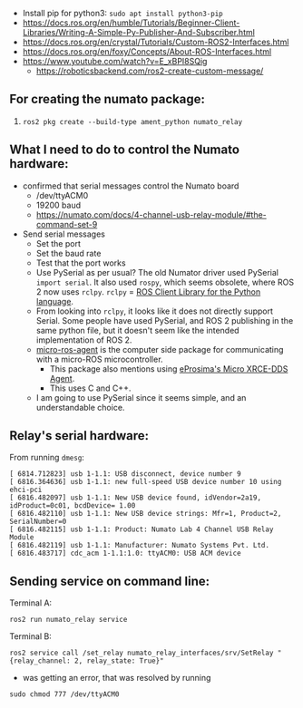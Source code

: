 - Install pip for python3: `sudo apt install python3-pip`
- https://docs.ros.org/en/humble/Tutorials/Beginner-Client-Libraries/Writing-A-Simple-Py-Publisher-And-Subscriber.html
- https://docs.ros.org/en/crystal/Tutorials/Custom-ROS2-Interfaces.html
- https://docs.ros.org/en/foxy/Concepts/About-ROS-Interfaces.html 
- https://www.youtube.com/watch?v=E_xBPI8SQig
	- https://roboticsbackend.com/ros2-create-custom-message/



## For creating the numato package:

1.  `ros2 pkg create --build-type ament_python numato_relay`

## What I need to do to control the Numato hardware:
-   confirmed that serial messages control the Numato board
    -   /dev/ttyACM0
    -   19200 baud
    -   https://numato.com/docs/4-channel-usb-relay-module/#the-command-set-9
-   Send serial messages
    -   Set the port
    -   Set the baud rate
    -   Test that the port works
    -   Use PySerial as per usual?
        The old Numator driver used PySerial `import serial`.
        It also used `rospy`, which seems obsolete, where ROS 2 now uses `rclpy`.
        `rclpy` = [ROS Client Library for the Python language](https://github.com/ros2/rclpy).
    -   From looking into `rclpy`, it looks like it does not directly support Serial.
        Some people have used PySerial, and ROS 2 publishing in the same python file, but it doesn't seem like the intended implementation of ROS 2.
    -   [micro-ros-agent](https://github.com/micro-ROS/micro-ROS-Agent) is the computer side package for communicating with a micro-ROS microcontroller.
        - This package also mentions using [eProsima's Micro XRCE-DDS Agent](https://github.com/eProsima/Micro-XRCE-DDS-Agent).
        - This uses C and C++.
    -   I am going to use PySerial since it seems simple, and an understandable choice.

## Relay's serial hardware:
From running `dmesg`:
```
[ 6814.712823] usb 1-1.1: USB disconnect, device number 9
[ 6816.364636] usb 1-1.1: new full-speed USB device number 10 using ehci-pci
[ 6816.482097] usb 1-1.1: New USB device found, idVendor=2a19, idProduct=0c01, bcdDevice= 1.00
[ 6816.482110] usb 1-1.1: New USB device strings: Mfr=1, Product=2, SerialNumber=0
[ 6816.482115] usb 1-1.1: Product: Numato Lab 4 Channel USB Relay Module
[ 6816.482119] usb 1-1.1: Manufacturer: Numato Systems Pvt. Ltd.
[ 6816.483717] cdc_acm 1-1.1:1.0: ttyACM0: USB ACM device
```

## Sending service on command line:
Terminal A:
```
ros2 run numato_relay service
```

Terminal B:
```
ros2 service call /set_relay numato_relay_interfaces/srv/SetRelay "{relay_channel: 2, relay_state: True}"
```

- was getting an error, that was resolved by running 
```
sudo chmod 777 /dev/ttyACM0
```